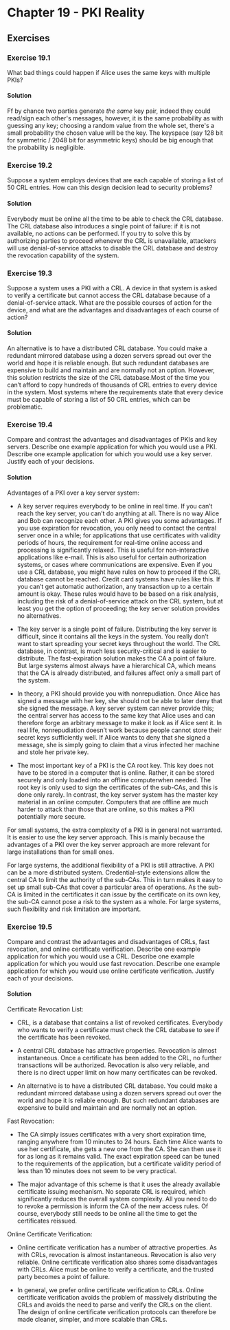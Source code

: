 # Chapter 19 - PKI Reality

## Exercises

### Exercise 19.1

What bad things could happen if Alice uses the same keys with multiple PKIs?

#### Solution

Ff by chance two parties generate *the same* key pair, indeed they could read/sign each other's messages, however, it is the same probability as with guessing any key; choosing a random value from the whole set, there's a small probability the chosen value will be the key. The keyspace (say 128 bit for symmetric / 2048 bit for asymmetric keys) should be big enough that the probability is negligible.

### Exercise 19.2

Suppose a system employs devices that are each capable of storing a list of 50 CRL entries. How can this design decision lead to security problems?

#### Solution

Everybody must be online all the time to be able to check the CRL database. The CRL database also introduces a single point of failure: if it is not available, no actions can be performed. If you try to solve this by authorizing parties to proceed whenever the CRL is unavailable, attackers will use denial-of-service attacks to disable the CRL database and destroy the revocation capability of the system.

### Exercise 19.3

Suppose a system uses a PKI with a CRL. A device in that system is asked to verify a certificate but cannot access the CRL database because of a denial-of-service attack. What are the possible courses of action for the device, and what are the advantages and disadvantages of each course of action?

#### Solution

An alternative is to have a distributed CRL database. You could make a redundant mirrored database using a dozen servers spread out over the world and hope it is reliable enough. But such redundant databases are expensive to build and maintain and are normally not an option. However, this solution restricts the size of the CRL database.Most of the time you can’t afford to copy hundreds of thousands of CRL entries to every device in the system. Most systems where the requirements state that every device must be capable of storing a list of 50 CRL entries, which can be problematic.

### Exercise 19.4

Compare and contrast the advantages and disadvantages of PKIs and key servers. Describe one example application for which you would use a PKI. Describe one example application for which you would use a key server. Justify each of your decisions.

#### Solution

Advantages of a PKI over a key server system:

- A key server requires everybody to be online in real time. If you can’t reach the key server, you can’t do anything at all. There is no way Alice and Bob can recognize each other. A PKI gives you some advantages. If you use expiration for revocation, you only need to contact the central server once in a while; for applications that use certificates with validity periods of hours, the requirement for real-time online access and processing is significantly relaxed. This is useful for non-interactive applications like e-mail. This is also useful for certain authorization systems, or cases where communications are expensive. Even if you use a CRL database, you might have rules on how to proceed if the CRL database cannot be reached. Credit card systems have rules like this. If you can’t get automatic authorization, any transaction up to a certain amount is okay. These rules would have to be based on a risk analysis, including the risk of a denial-of-service attack on the CRL system, but at least you get the option of proceeding; the key server solution provides no alternatives.

- The key server is a single point of failure. Distributing the key server is difficult, since it contains all the keys in the system. You really don’t want to start spreading your secret keys throughout the world. The CRL database, in contrast, is much less security-critical and is easier to distribute. The fast-expiration solution makes the CA a point of failure. But large systems almost always have a hierarchical CA, which means that the CA is already distributed, and failures affect only a small part of the system.

- In theory, a PKI should provide you with nonrepudiation. Once Alice has signed a message with her key, she should not be able to later deny that she signed the message. A key server system can never provide this; the central server has access to the same key that Alice uses and can therefore forge an arbitrary message to make it look as if Alice sent it. In real life, nonrepudiation doesn’t work because people cannot store their secret keys sufficiently well. If Alice wants to deny that she signed a message, she is simply going to claim that a virus infected her machine and stole her private key.

- The most important key of a PKI is the CA root key. This key does not have to be stored in a computer that is online. Rather, it can be stored securely and only loaded into an offline computerwhen needed. The root key is only used to sign the certificates of the sub-CAs, and this is done only rarely. In contrast, the key server system has the master key material in an online computer. Computers that are offline are much harder to attack than those that are online, so this makes a PKI potentially more secure.

For small systems, the extra complexity of a PKI is in general not warranted. It is easier to use the key server approach. This is mainly because the advantages of a PKI over the key server approach are more relevant for large installations than for small ones.

For large systems, the additional flexibility of a PKI is still attractive. A PKI can be a more distributed system. Credential-style extensions allow the central CA to limit the authority of the sub-CAs. This in turn makes it easy to set up small sub-CAs that cover a particular area of operations. As the sub-CA is limited in the certificates it can issue by the certificate on its own key, the sub-CA cannot pose a risk to the system as a whole. For large systems, such flexibility and risk limitation are important.

### Exercise 19.5

Compare and contrast the advantages and disadvantages of CRLs, fast revocation, and online certificate verification. Describe one example application for which you would use a CRL. Describe one example application for which you would use fast revocation. Describe one example application for which you would use online certificate verification. Justify each of your decisions.

#### Solution

Certificate Revocation List:

- CRL, is a database that contains a list of revoked certificates. Everybody who wants to verify a certificate must check the CRL database to see if the certificate has been revoked.

- A central CRL database has attractive properties. Revocation is almost instantaneous. Once a certificate has been added to the CRL, no further transactions will be authorized. Revocation is also very reliable, and there is no direct upper limit on how many certificates can be revoked.

- An alternative is to have a distributed CRL database. You could make a redundant mirrored database using a dozen servers spread out over the world and hope it is reliable enough. But such redundant databases are expensive to build and maintain and are normally not an option.

Fast Revocation:

- The CA simply issues certificates with a very short expiration time, ranging anywhere from 10 minutes to 24 hours. Each time Alice wants to use her certificate, she gets a new one from the CA. She can then use it for as long as it remains valid. The exact expiration speed can be tuned to the requirements of the application, but a certificate validity period of less than 10 minutes does not seem to be very practical.

- The major advantage of this scheme is that it uses the already available certificate issuing mechanism. No separate CRL is required, which significantly reduces the overall system complexity. All you need to do to revoke a permission is inform the CA of the new access rules. Of course, everybody still needs to be online all the time to get the certificates reissued.

Online Certificate Verification:

- Online certificate verification has a number of attractive properties. As with CRLs, revocation is almost instantaneous. Revocation is also very reliable. Online certificate verification also shares some disadvantages with CRLs. Alice must be online to verify a certificate, and the trusted party becomes a point of failure.

- In general, we prefer online certificate verification to CRLs. Online certificate verification avoids the problem of massively distributing the CRLs and avoids the need to parse and verify the CRLs on the client. The design of online certificate verification protocols can therefore be made cleaner, simpler, and more scalable than CRLs.
